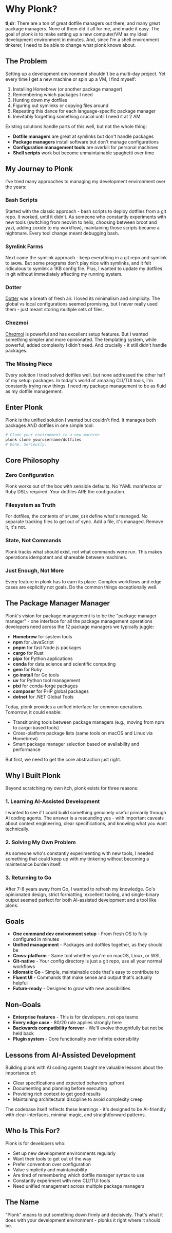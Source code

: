 # Why Plonk?

**tl;dr**: There are a ton of great dotfile managers out there, and many great package managers. None of them did it all for me, and made it easy. The goal of plonk is to make setting up a new computer/VM as my ideal development environment in minutes. And, since I'm a shell environment tinkerer, I need to be able to change what plonk knows about.

## The Problem

Setting up a development environment shouldn't be a multi-day project. Yet every time I get a new machine or spin up a VM, I find myself:

1. Installing Homebrew (or another package manager)
2. Remembering which packages I need
3. Hunting down my dotfiles
4. Figuring out symlinks or copying files around
5. Repeating this dance for each language-specific package manager
6. Inevitably forgetting something crucial until I need it at 2 AM

Existing solutions handle parts of this well, but not the whole thing:
- **Dotfile managers** are great at symlinks but don't handle packages
- **Package managers** install software but don't manage configurations
- **Configuration management tools** are overkill for personal machines
- **Shell scripts** work but become unmaintainable spaghetti over time

## My Journey to Plonk

I've tried many approaches to managing my development environment over the years:

### Bash Scripts
Started with the classic approach - bash scripts to deploy dotfiles from a git repo. It worked, until it didn't. As someone who constantly experiments with new tools (switching from neovim to helix, choosing between broot and yazi, adding zoxide to my workflow), maintaining those scripts became a nightmare. Every tool change meant debugging bash.

### Symlink Farms
Next came the symlink approach - keep everything in a git repo and symlink to `$HOME`. But some programs don't play nice with symlinks, and it felt ridiculous to symlink a 1KB config file. Plus, I wanted to update my dotfiles in git without immediately affecting my running system.

### Dotter
[Dotter](https://github.com/SuperCuber/dotter) was a breath of fresh air. I loved its minimalism and simplicity. The global vs local configurations seemed promising, but I never really used them - just meant storing multiple sets of files.

### Chezmoi
[Chezmoi](https://www.chezmoi.io/) is powerful and has excellent setup features. But I wanted something simpler and more opinionated. The templating system, while powerful, added complexity I didn't need. And crucially - it still didn't handle packages.

### The Missing Piece
Every solution I tried solved dotfiles well, but none addressed the other half of my setup: packages. In today's world of amazing CLI/TUI tools, I'm constantly trying new things. I need my package management to be as fluid as my dotfile management.

## Enter Plonk

Plonk is the unified solution I wanted but couldn't find. It manages both packages AND dotfiles in one simple tool:

```bash
# Clone your environment to a new machine
plonk clone yourusername/dotfiles
# Done. Seriously.
```

## Core Philosophy

### Zero Configuration
Plonk works out of the box with sensible defaults. No YAML manifestos or Ruby DSLs required. Your dotfiles ARE the configuration.

### Filesystem as Truth
For dotfiles, the contents of `$PLONK_DIR` define what's managed. No separate tracking files to get out of sync. Add a file, it's managed. Remove it, it's not.

### State, Not Commands
Plonk tracks what should exist, not what commands were run. This makes operations idempotent and shareable between machines.

### Just Enough, Not More
Every feature in plonk has to earn its place. Complex workflows and edge cases are explicitly not goals. Do the common things exceptionally well.

## The Package Manager Manager

Plonk's vision for package management is to be the "package manager manager" - one interface for all the package management operations developers need across the 12 package managers we typically juggle:

- **Homebrew** for system tools
- **npm** for JavaScript
- **pnpm** for fast Node.js packages
- **cargo** for Rust
- **pipx** for Python applications
- **conda** for data science and scientific computing
- **gem** for Ruby
- **go install** for Go tools
- **uv** for Python tool management
- **pixi** for conda-forge packages
- **composer** for PHP global packages
- **dotnet** for .NET Global Tools

Today, plonk provides a unified interface for common operations. Tomorrow, it could enable:
- Transitioning tools between package managers (e.g., moving from npm to cargo-based tools)
- Cross-platform package lists (same tools on macOS and Linux via Homebrew)
- Smart package manager selection based on availability and performance

But first, we need to get the core abstraction just right.

## Why I Built Plonk

Beyond scratching my own itch, plonk exists for three reasons:

### 1. Learning AI-Assisted Development
I wanted to see if I could build something genuinely useful primarily through AI coding agents. The answer is a resounding yes - with important caveats about context engineering, clear specifications, and knowing what you want technically.

### 2. Solving My Own Problem
As someone who's constantly experimenting with new tools, I needed something that could keep up with my tinkering without becoming a maintenance burden itself.

### 3. Returning to Go
After 7-8 years away from Go, I wanted to refresh my knowledge. Go's opinionated design, strict formatting, excellent tooling, and single-binary output seemed perfect for both AI-assisted development and a tool like plonk.

## Goals

* **One command dev environment setup** - From fresh OS to fully configured in minutes
* **Unified management** - Packages and dotfiles together, as they should be
* **Cross-platform** - Same tool whether you're on macOS, Linux, or WSL
* **Git-native** - Your config directory is just a git repo, use all your normal workflows
* **Idiomatic Go** - Simple, maintainable code that's easy to contribute to
* **Fluent UI** - Commands that make sense and output that's actually helpful
* **Future-ready** - Designed to grow with new possibilities

## Non-Goals

* **Enterprise features** - This is for developers, not ops teams
* **Every edge case** - 80/20 rule applies strongly here
* **Backwards compatibility forever** - We'll evolve thoughtfully but not be held back
* **Plugin system** - Core functionality over infinite extensibility

## Lessons from AI-Assisted Development

Building plonk with AI coding agents taught me valuable lessons about the importance of:
- Clear specifications and expected behaviors upfront
- Documenting and planning before executing
- Providing rich context to get good results
- Maintaining architectural discipline to avoid complexity creep

The codebase itself reflects these learnings - it's designed to be AI-friendly with clear interfaces, minimal magic, and straightforward patterns.

## Who Is This For?

Plonk is for developers who:
- Set up new development environments regularly
- Want their tools to get out of the way
- Prefer convention over configuration
- Value simplicity and maintainability
- Are tired of remembering which dotfile manager syntax to use
- Constantly experiment with new CLI/TUI tools
- Need unified management across multiple package managers

## The Name

"Plonk" means to put something down firmly and decisively. That's what it does with your development environment - plonks it right where it should be.
